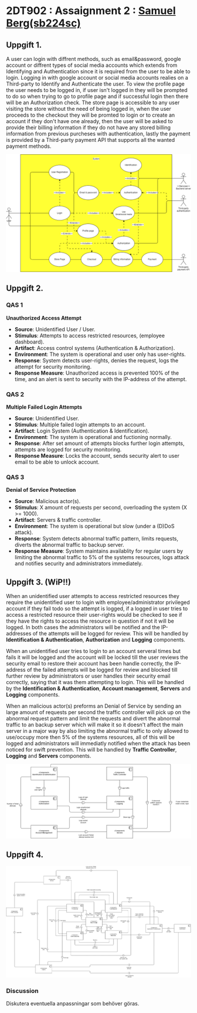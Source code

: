 # 2DT902 : Assaignment 2 : [Samuel Berg(sb224sc)](mailto:sb224sc@student.lnu.se)

## Uppgift 1.

A user can login with diffrent methods, such as email&password, google account or diffrent types of social media accounts which extends from Identifying and Authentication since it is required from the user to be able to login. Logging in with google account or social media accounts realies on a Third-party to Identify and Authenticate the user. To view the profile page the user needs to be logged in, if user isn't logged in they will be prompted to do so when trying to go to profile page and if successful login then there will be an Authorization check. The store page is accessible to any user visiting the store without the need of being logged in, when the user proceeds to the checkout they will be promted to login or to create an account if they don't have one already, then the user will be asked to provide their billing information if they do not have any stored billing information from previous purcheses with authentication, lastly the payment is provided by a Third-party payment API that supports all the wanted payment methods.

![Use case diagram](./img/task1.drawio.png)

## Uppgift 2.

### QAS 1

**Unauthorized Access Attempt**

* **Source**: Unidentified User / User.
* **Stimulus**: Attempts to access restricted resources, (employee dashboard).
* **Artifact**: Access control systems (Authentication & Authorization).
* **Environment**: The system is operational and user only has user-rights.
* **Response**: System detects user-rights, denies the request, logs the attempt for security monitoring.
* **Response Measure**: Unauthorized access is prevented 100% of the time, and an alert is sent to security with the IP-address of the attempt.

### QAS 2

**Multiple Failed Login Attempts**

* **Source**: Unidentified User.
* **Stimulus**: Multiple failed login attempts to an account.
* **Artifact**: Login System (Authentication & Identification).
* **Environment**: The system is operational and fuctioning normally.
* **Response**: After set amount of attempts blocks further login attempts, attempts are logged for security monitoring.
* **Response Measure**: Locks the account, sends security alert to user email to be able to unlock account. 

### QAS 3

**Denial of Service Protection**

* **Source**: Malicious actor(s).
* **Stimulus**: X amount of requests per second, overloading the system (X >= 1000).
* **Artifact**: Servers & traffic controller.
* **Environment**: The system is operational but slow (under a (D)DoS attack).
* **Response**: System detects abnormal traffic pattern, limits requests, diverts the abnormal traffic to backup server.
* **Response Measure**: System maintains availablity for regular users by limiting the abnormal traffic to 5% of the systems resources, logs attack and notifies security and administrators immediately.

## Uppgift 3. (WiP!!)

When an unidentified user attempts to access restricted resources they require the unidentified user to login with employee/administrator privileged account if they fail todo so the attempt is logged, if a logged in user tries to access a restricted resource their user-rights would be checked to see if they have the rights to access the resource in question if not it will be logged. In both cases the administrators will be notified and the IP-addresses of the attempts will be logged for review. This will be handled by **Identification & Authentication**, **Authorization** and **Logging** components.

When an unidentified user tries to login to an account serveral times but fails it will be logged and the account will be locked till the user reviews the security email to restore their account has been handle correctly, the IP-address of the failed attempts will be logged for review and blocked till further review by administrators or user handles their security email correctly, saying that it was them attempting to login. This will be handled by the **Identification & Authentication**, **Account management**, **Servers** and **Logging** components.

When an malicious actor(s) preforms an Denial of Service by sending an large amount of requests per second the traffic controller will pick up on the abnormal request pattern and limit the requests and divert the abnormal traffic to an backup server which will make it so it doesn't affect the main server in a major way by also limiting the abnormal traffic to only allowed to use/occupy more then 5% of the systems resources, all of this will be logged and administrators will immediatly notified when the attack has been noticed for swift prevention. This will be handled by **Traffic Controller**, **Logging** and **Servers** components.

![UML of task1 & 2](./img/task3.drawio.png)

## Uppgift 4.

![UML of assignment1 & task3](./img/task4.drawio.png)

### Discussion

Diskutera eventuella anpassningar som behöver göras.
